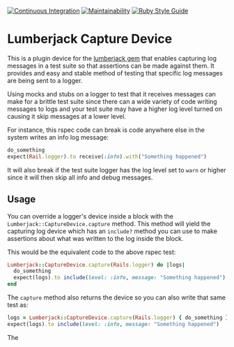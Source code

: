 [![Continuous Integration](https://github.com/bdurand/lumberjack_capture_device/actions/workflows/continuous_integration.yml/badge.svg)](https://github.com/bdurand/lumberjack_capture_device/actions/workflows/continuous_integration.yml)
[![Maintainability](https://api.codeclimate.com/v1/badges/94c91086b33d05218c36/maintainability)](https://codeclimate.com/github/bdurand/lumberjack_capture_device/maintainability)
[![Ruby Style Guide](https://img.shields.io/badge/code_style-standard-brightgreen.svg)](https://github.com/testdouble/standard)

# Lumberjack Capture Device

This is a plugin device for the [lumberjack gem](https://github.com/bdurand/lumberjack) that enables capturing log messages in a test suite so that assertions can be made against them. It provides and easy and stable method of testing that specific log messages are being sent to a logger.

Using mocks and stubs on a logger to test that it receives messages can make for a brittle test suite since there can a wide variety of code writing messages to logs and your test suite may have a higher log level turned on causing it skip messages at a lower level.

For instance, this rspec code can break is code anywhere else in the system writes an info log message:

```ruby
do_something
expect(Rail.logger).to receive(:info).with("Something happened")
```

It will also break if the test suite logger has the log level set to `warn` or higher since it will then skip all info and debug messages.

## Usage

You can override a logger's device inside a block with the `Lumberjack::CaptureDevice.capture` method. This method will yield the capturing log device which has an `include?` method you can use to make assertions about what was written to the log inside the block.

This would be the equivalent code to the above rspec test:

```ruby
Lumberjack::CaptureDevice.capture(Rails.logger) do |logs|
  do_something
  expect(logs).to include(level: :info, message: "Something happened")
end
```

The `capture` method also returns the device so you can also write that same test as:

```ruby
logs = Lumberjack::CaptureDevice.capture(Rails.logger) { do_something }
expect(logs).to include(level: :info, message: "Something happened")
```

The
